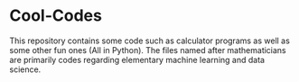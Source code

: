 # Cool-Codes
This repository contains some code such as calculator programs as well as some other fun ones (All in Python). The files named after mathematicians are primarily codes regarding elementary machine learning and data science.
